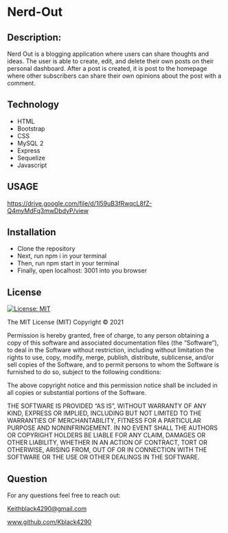 # Nerd-Out

## Description:

Nerd Out is a blogging application where users can share thoughts and ideas. The user is able to create, edit, and delete their own posts on their personal dashboard. After a post is created, it is post to the homepage where other subscribers can share their own opinions about the post with a comment. 

## Technology

* HTML
* Bootstrap
* CSS
* MySQL 2
* Express 
* Sequelize
* Javascript

## USAGE

https://drive.google.com/file/d/1l59uB3fRwqcL8fZ-Q4myMdFq3mwDbdyP/view

## Installation

* Clone the repository
* Next, run npm i in your terminal
* Then, run npm start in your terminal
* Finally, open localhost: 3001 into you browser 


## License

[![License: MIT](https://img.shields.io/badge/License-MIT-yellow.svg)](https://opensource.org/licenses/MIT)

The MIT License (MIT)
Copyright © 2021 <copyright holders>

Permission is hereby granted, free of charge, to any person obtaining a copy of this software and associated documentation files (the “Software”), to deal in the Software without restriction, including without limitation the rights to use, copy, modify, merge, publish, distribute, sublicense, and/or sell copies of the Software, and to permit persons to whom the Software is furnished to do so, subject to the following conditions:

The above copyright notice and this permission notice shall be included in all copies or substantial portions of the Software.

THE SOFTWARE IS PROVIDED “AS IS”, WITHOUT WARRANTY OF ANY KIND, EXPRESS OR IMPLIED, INCLUDING BUT NOT LIMITED TO THE WARRANTIES OF MERCHANTABILITY, FITNESS FOR A PARTICULAR PURPOSE AND NONINFRINGEMENT. IN NO EVENT SHALL THE AUTHORS OR COPYRIGHT HOLDERS BE LIABLE FOR ANY CLAIM, DAMAGES OR OTHER LIABILITY, WHETHER IN AN ACTION OF CONTRACT, TORT OR OTHERWISE, ARISING FROM, OUT OF OR IN CONNECTION WITH THE SOFTWARE OR THE USE OR OTHER DEALINGS IN THE SOFTWARE.


## Question 

For any questions feel free to reach out: 

Keithblack4290@gmail.com

www.github.com/Kblack4290
